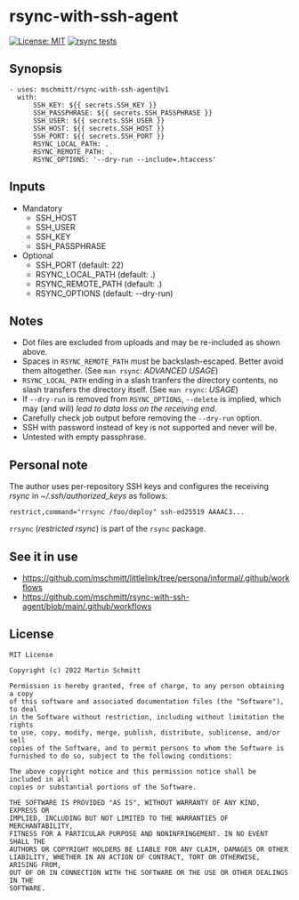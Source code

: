 # rsync-with-ssh-agent

 [![License: MIT](https://img.shields.io/badge/License-MIT-yellow.svg)](https://opensource.org/licenses/MIT) [![rsync tests](https://github.com/mschmitt/rsync-with-ssh-agent/actions/workflows/tests.yml/badge.svg)](https://github.com/mschmitt/rsync-with-ssh-agent/actions/workflows/tests.yml)

## Synopsis

```
- uses: mschmitt/rsync-with-ssh-agent@v1
  with: 
      SSH_KEY: ${{ secrets.SSH_KEY }}
      SSH_PASSPHRASE: ${{ secrets.SSH_PASSPHRASE }}
      SSH_USER: ${{ secrets.SSH_USER }}
      SSH_HOST: ${{ secrets.SSH_HOST }}
      SSH_PORT: ${{ secrets.SSH_PORT }}
      RSYNC_LOCAL_PATH: .
      RSYNC_REMOTE_PATH: .
      RSYNC_OPTIONS: '--dry-run --include=.htaccess'
```

## Inputs

* Mandatory
    * SSH_HOST
    * SSH_USER
    * SSH_KEY
    * SSH_PASSPHRASE
* Optional
    * SSH_PORT (default: 22)
    * RSYNC_LOCAL_PATH (default: .)
    * RSYNC_REMOTE_PATH (default: .)
    * RSYNC_OPTIONS (default: --dry-run)

## Notes

* Dot files are excluded from uploads and may be re-included as shown above.
* Spaces in `RSYNC_REMOTE_PATH` *must* be backslash-escaped. Better avoid them altogether. (See `man rsync`: _ADVANCED USAGE_)
* `RSYNC_LOCAL_PATH` ending in a slash tranfers the directory contents, no slash transfers the directory itself. (See `man rsync`: _USAGE_)
* If `--dry-run` is removed from `RSYNC_OPTIONS`, `--delete` is implied, which may (and will) *lead to data loss on the receiving end*. 
* Carefully check job output before removing the `--dry-run` option.
* SSH with password instead of key is not supported and never will be.
* Untested with empty passphrase.

## Personal note

The author uses per-repository SSH keys and configures the receiving _rsync_ in _~/.ssh/authorized_keys_ as follows:

```
restrict,command="rrsync /foo/deploy" ssh-ed25519 AAAAC3...
```

`rrsync` (_restricted rsync_) is part of the `rsync` package.

## See it in use

* https://github.com/mschmitt/littlelink/tree/persona/informal/.github/workflows
* https://github.com/mschmitt/rsync-with-ssh-agent/blob/main/.github/workflows

## License

```
MIT License

Copyright (c) 2022 Martin Schmitt

Permission is hereby granted, free of charge, to any person obtaining a copy
of this software and associated documentation files (the "Software"), to deal
in the Software without restriction, including without limitation the rights
to use, copy, modify, merge, publish, distribute, sublicense, and/or sell
copies of the Software, and to permit persons to whom the Software is
furnished to do so, subject to the following conditions:

The above copyright notice and this permission notice shall be included in all
copies or substantial portions of the Software.

THE SOFTWARE IS PROVIDED "AS IS", WITHOUT WARRANTY OF ANY KIND, EXPRESS OR
IMPLIED, INCLUDING BUT NOT LIMITED TO THE WARRANTIES OF MERCHANTABILITY,
FITNESS FOR A PARTICULAR PURPOSE AND NONINFRINGEMENT. IN NO EVENT SHALL THE
AUTHORS OR COPYRIGHT HOLDERS BE LIABLE FOR ANY CLAIM, DAMAGES OR OTHER
LIABILITY, WHETHER IN AN ACTION OF CONTRACT, TORT OR OTHERWISE, ARISING FROM,
OUT OF OR IN CONNECTION WITH THE SOFTWARE OR THE USE OR OTHER DEALINGS IN THE
SOFTWARE.
```
